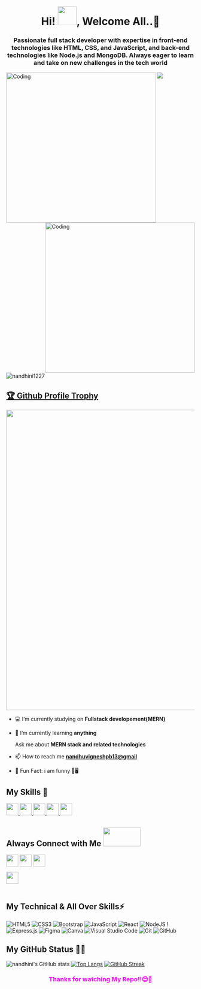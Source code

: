 <h1 align="center">Hi!  <img src = "https://raw.githubusercontent.com/MartinHeinz/MartinHeinz/master/wave.gif" height=50px width = 50px>, Welcome All..💝</h1>
<h3 align="center"><b>Passionate full stack developer with expertise in front-end technologies like HTML, CSS, and JavaScript, and back-end technologies like Node.js and MongoDB. Always eager to learn and take on new challenges in the tech world </b></h3>

<img src="./Profile/Github%20Readme.png">

<img align="left" alt="Coding" width="400" src="https://miro.medium.com/v2/resize:fit:1400/format:webp/1*k0SazfSJ-tPSBbt2WDYIyw.png">
<img align="right" alt="Coding" width="400" src="https://user-images.githubusercontent.com/69996843/178092319-5dc63ad1-2fb9-4260-9e5a-eb63f79cbeb0.png">
<p align="left"> <img src="https://komarev.com/ghpvc/?username=nandhini1227&label=Profile%20views&color=0e75b6&style=flat" alt="nandhini1227" /> </p>
<a href="https://github.com/nandhini1227/github-profile-trophy"><h2>🏆 Github Profile Trophy</h2></a>
<a href="https://github.com/nandhini1227/github-profile-trophy">
  <img width=800 src="https://github-profile-trophy.vercel.app/?username=nandhini1227&column=9&theme=gruvbox&no-frame=true"/>
</a>



 




- 💻 I’m currently studying on **Fullstack developement(MERN)** 
  
- 🌱 I’m currently learning **anything** 

  Ask me about **MERN stack and related technologies**

- 📫 How to reach me <a href="mailto:nandhuvigneshpb13@gmail.com">**nandhuvigneshpb13@gmail**</a>
  
- 🚩 Fun Fact: i am funny 🤔🖥
  

<h2><b>My Skills 🚀 </b> </h2>
<a href= https://github.com/nandhini1227?tab=repositories&q=&type=&language=html&sort= > <img width ='32px' src ='https://raw.githubusercontent.com/rahulbanerjee26/githubAboutMeGenerator/main/icons/html.svg'> </a>
<a href= https://github.com/nandhini1227?tab=repositories&q=&type=&language=css&sort= > <img width ='32px' src ='https://raw.githubusercontent.com/rahulbanerjee26/githubAboutMeGenerator/main/icons/css.svg'> </a>
<a href= https://github.com/nandhini1227?tab=repositories&q=&type=&language=bootstrap&sort= > <img width ='32px' src ='https://raw.githubusercontent.com/rahulbanerjee26/githubAboutMeGenerator/main/icons/bootstrap.svg'> </a>
<a href= https://github.com/nandhini1227?tab=repositories&q=&type=&language=javascript&sort= > <img width ='32px' src ='https://raw.githubusercontent.com/rahulbanerjee26/githubAboutMeGenerator/main/icons/javascript.svg'> </a>
<a href= https://github.com/nandhini1227?tab=repositories&q=&type=&language=reactnative&sort= > <img width ='32px' src ='https://raw.githubusercontent.com/rahulbanerjee26/githubAboutMeGenerator/main/icons/reactnative.svg'> </a>


<h2><b>Always Connect with Me</b> <img src='https://raw.githubusercontent.com/ShahriarShafin/ShahriarShafin/main/Assets/handshake.gif' height="50px" width="100px"> </h2>
<a href = 'www.linkedin.com/in/nandhu1294'> <img width = '32px' align= 'center' src="https://raw.githubusercontent.com/rahulbanerjee26/githubAboutMeGenerator/main/icons/linked-in-alt.svg"/></a> 
<a href = 'https://leetcode.com/nandhiniperumal1227/'> <img width = '32px' align= 'center' src="https://raw.githubusercontent.com/rahulbanerjee26/githubAboutMeGenerator/main/icons/leetcode.svg"/></a> 
<a href = 'https://auth.geeksforgeeks.org/user/nandhuvig4jkt'> <img width = '32px' align= 'center' src="https://raw.githubusercontent.com/rahulbanerjee26/githubAboutMeGenerator/main/icons/geeksforgeeks.svg"/></a> 

<a href = 'https://github.com/nandhini1227'> <img width = '32px' align= 'center' src="https://raw.githubusercontent.com/rahulbanerjee26/githubAboutMeGenerator/main/icons/github.svg"/></a> 
<br>
<br>


<h2><b>My Technical & All Over Skills⚡</b> </h2>




![HTML5](https://img.shields.io/badge/html5-%23E34F26.svg?style=for-the-badge&logo=html5&logoColor=white) ![CSS3](https://img.shields.io/badge/css3-%231572B6.svg?style=for-the-badge&logo=css3&logoColor=white)
![Bootstrap](https://img.shields.io/badge/bootstrap-%23563D7C.svg?style=for-the-badge&logo=bootstrap&logoColor=white) 
![JavaScript](https://img.shields.io/badge/javascript-%23323330.svg?style=for-the-badge&logo=javascript&logoColor=%23F7DF1E) 
![React](https://img.shields.io/badge/react-%2320232a.svg?style=for-the-badge&logo=react&logoColor=%2361DAFB)  ![NodeJS](https://img.shields.io/badge/node.js-6DA55F?style=for-the-badge&logo=node.js&logoColor=white) !
![Express.js](https://img.shields.io/badge/express.js-%23404d59.svg?style=for-the-badge&logo=express&logoColor=%2361DAFB)
![Figma](https://img.shields.io/badge/figma-%23F24E1E.svg?style=for-the-badge&logo=figma&logoColor=white)
![Canva](https://img.shields.io/badge/Canva-%2300C4CC.svg?style=for-the-badge&logo=Canva&logoColor=white) ![Visual Studio Code](https://img.shields.io/badge/Visual%20Studio%20Code-0078d7.svg?style=for-the-badge&logo=visual-studio-code&logoColor=white)
![Git](https://img.shields.io/badge/git-%23F05033.svg?style=for-the-badge&logo=git&logoColor=white)
![GitHub](https://img.shields.io/badge/github-%23121011.svg?style=for-the-badge&logo=github&logoColor=white)


<h2> <b>My GitHub Status 👨‍💻 </b> </h2>


![nandhini's GitHub stats](https://github-readme-stats.vercel.app/api?username=nandhini1227&show_icons=true&theme=radical)
[![Top Langs](https://github-readme-stats.vercel.app/api/top-langs/?username=nandhini1227&show_icons=true&theme=radical&layout=compact)](https://github.com/nandhini1227)
[![GitHub Streak](https://github-readme-streak-stats.herokuapp.com?user=nandhini1227&theme=tokyonight&mode=weekly&exclude_days=Sun&card_width=400)](https://git.io/streak-stats)


<h3 align= 'center' style="color: fuchsia"><b>Thanks for watching My Repo!!😍💖</b></h3>
